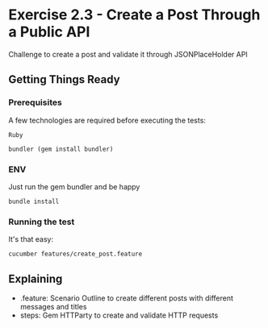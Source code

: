 # Exercise 2.3 - Create a Post Through a Public API

Challenge to create a post and validate it through JSONPlaceHolder API

## Getting Things Ready

### Prerequisites

A few technologies are required before executing the tests:

```
Ruby

bundler (gem install bundler)
```

### ENV

Just run the gem bundler and be happy

```
bundle install
```

### Running the test

It's that easy:

```
cucumber features/create_post.feature
```

## Explaining

* .feature: Scenario Outline to create different posts with different messages and titles
* steps: Gem HTTParty to create and validate HTTP requests
